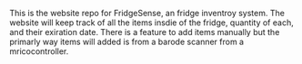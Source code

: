 This is the website repo for FridgeSense, an fridge inventroy system. The website will keep track of all the items insdie of the fridge, quantity of each, and their exiration date. There is a feature to add items manually but the primarly way items will added is from a barode scanner from a mricocontroller. 
